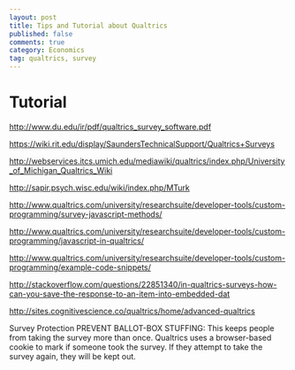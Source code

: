 ```yaml
---
layout: post
title: Tips and Tutorial about Qualtrics
published: false
comments: true
category: Economics
tag: qualtrics, survey
---
```


# Tutorial

http://www.du.edu/ir/pdf/qualtrics_survey_software.pdf

https://wiki.rit.edu/display/SaundersTechnicalSupport/Qualtrics+Surveys

http://webservices.itcs.umich.edu/mediawiki/qualtrics/index.php/University_of_Michigan_Qualtrics_Wiki

http://sapir.psych.wisc.edu/wiki/index.php/MTurk

http://www.qualtrics.com/university/researchsuite/developer-tools/custom-programming/survey-javascript-methods/

http://www.qualtrics.com/university/researchsuite/developer-tools/custom-programming/javascript-in-qualtrics/

http://www.qualtrics.com/university/researchsuite/developer-tools/custom-programming/example-code-snippets/

http://stackoverflow.com/questions/22851340/in-qualtrics-surveys-how-can-you-save-the-response-to-an-item-into-embedded-dat

http://sites.cognitivescience.co/qualtrics/home/advanced-qualtrics

Survey Protection
 PREVENT BALLOT-BOX STUFFING: This keeps people from taking the survey more than once. 
 Qualtrics uses a browser-based cookie to mark if someone took the survey. If they attempt to take 
 the survey again, they will be kept out.